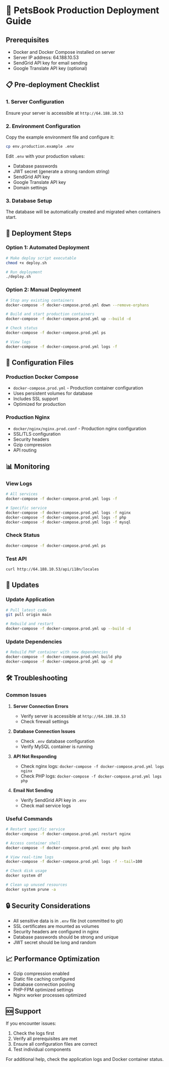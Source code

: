 # 🚀 PetsBook Production Deployment Guide

## Prerequisites

- Docker and Docker Compose installed on server
- Server IP address: 64.188.10.53
- SendGrid API key for email sending
- Google Translate API key (optional)

## 📋 Pre-deployment Checklist

### 1. Server Configuration
Ensure your server is accessible at `http://64.188.10.53`

### 2. Environment Configuration
Copy the example environment file and configure it:
```bash
cp env.production.example .env
```

Edit `.env` with your production values:
- Database passwords
- JWT secret (generate a strong random string)
- SendGrid API key
- Google Translate API key
- Domain settings

### 3. Database Setup
The database will be automatically created and migrated when containers start.

## 🚀 Deployment Steps

### Option 1: Automated Deployment
```bash
# Make deploy script executable
chmod +x deploy.sh

# Run deployment
./deploy.sh
```

### Option 2: Manual Deployment
```bash
# Stop any existing containers
docker-compose -f docker-compose.prod.yml down --remove-orphans

# Build and start production containers
docker-compose -f docker-compose.prod.yml up --build -d

# Check status
docker-compose -f docker-compose.prod.yml ps

# View logs
docker-compose -f docker-compose.prod.yml logs -f
```

## 🔧 Configuration Files

### Production Docker Compose
- `docker-compose.prod.yml` - Production container configuration
- Uses persistent volumes for database
- Includes SSL support
- Optimized for production

### Production Nginx
- `docker/nginx/nginx.prod.conf` - Production nginx configuration
- SSL/TLS configuration
- Security headers
- Gzip compression
- API routing

## 📊 Monitoring

### View Logs
```bash
# All services
docker-compose -f docker-compose.prod.yml logs -f

# Specific service
docker-compose -f docker-compose.prod.yml logs -f nginx
docker-compose -f docker-compose.prod.yml logs -f php
docker-compose -f docker-compose.prod.yml logs -f mysql
```

### Check Status
```bash
docker-compose -f docker-compose.prod.yml ps
```

### Test API
```bash
curl http://64.188.10.53/api/i18n/locales
```

## 🔄 Updates

### Update Application
```bash
# Pull latest code
git pull origin main

# Rebuild and restart
docker-compose -f docker-compose.prod.yml up --build -d
```

### Update Dependencies
```bash
# Rebuild PHP container with new dependencies
docker-compose -f docker-compose.prod.yml build php
docker-compose -f docker-compose.prod.yml up -d
```

## 🛠️ Troubleshooting

### Common Issues

1. **Server Connection Errors**
   - Verify server is accessible at `http://64.188.10.53`
   - Check firewall settings

2. **Database Connection Issues**
   - Check `.env` database configuration
   - Verify MySQL container is running

3. **API Not Responding**
   - Check nginx logs: `docker-compose -f docker-compose.prod.yml logs nginx`
   - Check PHP logs: `docker-compose -f docker-compose.prod.yml logs php`

4. **Email Not Sending**
   - Verify SendGrid API key in `.env`
   - Check mail service logs

### Useful Commands

```bash
# Restart specific service
docker-compose -f docker-compose.prod.yml restart nginx

# Access container shell
docker-compose -f docker-compose.prod.yml exec php bash

# View real-time logs
docker-compose -f docker-compose.prod.yml logs -f --tail=100

# Check disk usage
docker system df

# Clean up unused resources
docker system prune -a
```

## 🔒 Security Considerations

- All sensitive data is in `.env` file (not committed to git)
- SSL certificates are mounted as volumes
- Security headers are configured in nginx
- Database passwords should be strong and unique
- JWT secret should be long and random

## 📈 Performance Optimization

- Gzip compression enabled
- Static file caching configured
- Database connection pooling
- PHP-FPM optimized settings
- Nginx worker processes optimized

## 🆘 Support

If you encounter issues:
1. Check the logs first
2. Verify all prerequisites are met
3. Ensure all configuration files are correct
4. Test individual components

For additional help, check the application logs and Docker container status. 